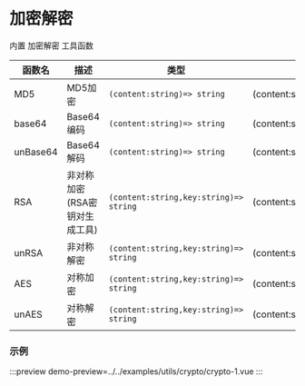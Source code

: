 # 加密解密

内置 加密解密 工具函数



| 函数名   | 描述                          | 类型                                   | 参数                        | 返回值   |
| -------- | ----------------------------- | -------------------------------------- | --------------------------- | -------- |
| MD5      | MD5加密                       | `(content:string)=> string`            | (content:string)            | `String` |
| base64   | Base64编码                    | `(content:string)=> string`            | (content:string)            | `String` |
| unBase64 | Base64解码                    | `(content:string)=> string`            | (content:string)            | `String` |
| RSA      | 非对称加密(RSA密钥对生成工具) | `(content:string,key:string)=> string` | (content:string,key:string) | `String` |
| unRSA    | 非对称解密                    | `(content:string,key:string)=> string` | (content:string,key:string) | `String` |
| AES      | 对称加密                      | `(content:string,key:string)=> string` | (content:string,key:string) | `String` |
| unAES    | 对称解密                      | `(content:string,key:string)=> string` | (content:string,key:string) | `String` |


### 示例

:::preview
demo-preview=../../examples/utils/crypto/crypto-1.vue
:::




















